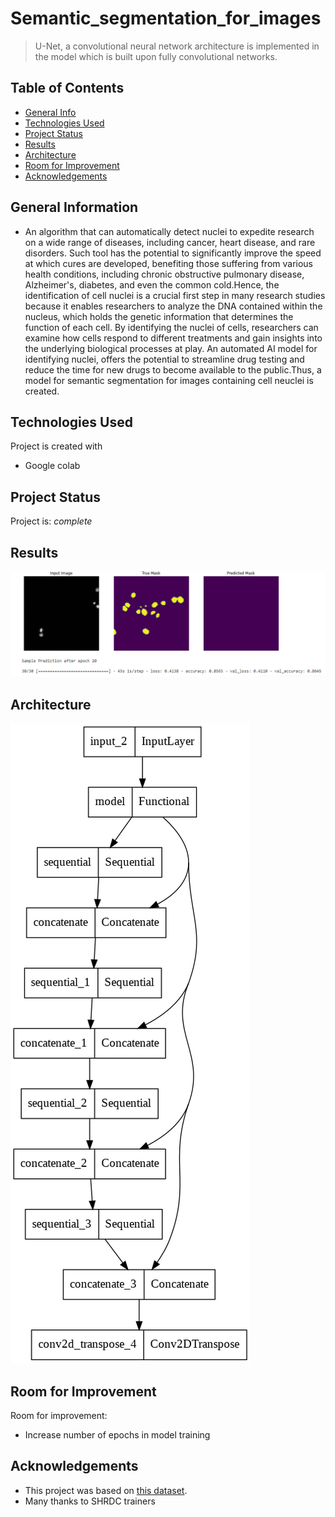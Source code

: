 # Semantic_segmentation_for_images
> U-Net, a convolutional neural network architecture is implemented in the model which is built upon fully convolutional networks.

## Table of Contents
* [General Info](#general-information)
* [Technologies Used](#technologies-used)
* [Project Status](#project-status)
* [Results](#results)
* [Architecture](#architecture)
* [Room for Improvement](#room-for-improvement)
* [Acknowledgements](#acknowledgements)


## General Information
- An algorithm that can automatically detect nuclei to expedite research on a wide range of diseases, including cancer, heart disease, and rare disorders. Such tool has the potential to significantly improve the speed at which cures are developed, benefiting those suffering from various health conditions, including chronic obstructive pulmonary disease, Alzheimer's, diabetes, and even the common cold.Hence, the identification of cell nuclei is a crucial first step in many research studies because it enables researchers to analyze the DNA contained within the nucleus, which holds the genetic information that determines the function of each cell. By identifying the nuclei of cells, researchers can examine how cells respond to different treatments and gain insights into the underlying biological processes at play. An automated AI model for identifying nuclei, offers the potential to streamline drug testing and reduce the time for new drugs to become available to the public.Thus, a model for semantic segmentation for images containing cell neuclei is created.

## Technologies Used
Project is created with 
- Google colab

## Project Status
Project is: _complete_ 

## Results
![Graph_accuracy](https://github.com/Nurnazhifa/Semantic_segmentation_for_images/blob/main/result.png)

## Architecture
![Architecture of the model](https://github.com/Nurnazhifa/Semantic_segmentation_for_images/blob/main/model.png)

## Room for Improvement

Room for improvement:
- Increase number of epochs in model training

## Acknowledgements
- This project was based on [this dataset](https://www.kaggle.com/competitions/data-science-bowl-2018/overview).
- Many thanks to SHRDC trainers
